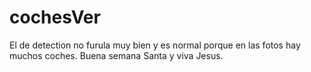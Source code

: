 # cochesVer
El de detection no furula muy bien y es normal porque en las fotos hay muchos coches.
Buena semana Santa y viva Jesus.
